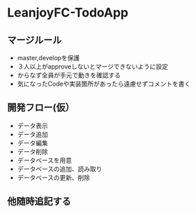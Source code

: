 # LeanjoyFC-TodoApp
## マージルール
- master,developを保護
- ３人以上がapproveしないとマージできないように設定
- からなず全員が手元で動きを確認する
- 気になったCodeや実装箇所があったら遠慮せずコメントを書く


## 開発フロー(仮）
- データ表示
- データ追加
- データ編集
- データ削除
- データベースを用意
- データベースの追加、読み取り
- データベースの更新、削除


## 他随時追記する




